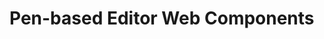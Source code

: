 # Pen-based Editor Web Components

<script>
import Strings from "src/client/strings.js"

async function actOfCreation() {
  const name = lively.query(this, '#ast-node-name').value

  if (name) {
    var FullName = name
    var componentName = FullName.kebabCase()

    async function copyTemplate(dir, component, type) {
      var filename = component + "." + type
      var classname = component.split(/-/).map(ea => Strings.toUpperCaseFirst(ea)).join("")
      var url = dir  + "/" + filename
      if (await lively.files.existFile(url)) {
        lively.notify("Could not create " + url + ", beacuse it already exists!")
      } else {
        var templatejs_src = await lively.files.loadFile(lively4url + "/src/client/pen-editor/components/template." + type)
        templatejs_src = templatejs_src.replace(/\$\$TEMPLATE_CLASS/g, classname);
        templatejs_src = templatejs_src.replace(/\$\$TEMPLATE_ID/g, component);
        await lively.files.saveFile(url, templatejs_src);
      }
    }

    const dir = lively4url + '/src/client/pen-editor/components';
    await copyTemplate(dir, componentName, 'js');
    await copyTemplate(dir, componentName, 'html');

    lively.openBrowser(dir + '/' + componentName + '.js', true);
  }

}

<span>
  <input id="ast-node-name" placeholder="AstNodeBooleanLiteral" value="CompoundNodeLiveScriptFunctionShorthand" style="width: 300px" />
  <button click={actOfCreation}>Create new node</button>
</span>;
</script>
<script>
    import ComponentCreator from "src/client/morphic/component-creator.js"
  var container  = lively.query(this, "lively-container")
  if(!container) throw new Error("Not inside lively container?");
  ComponentCreator.createUI(container)
</script>
  
<script>
  ComponentCreator.listComponentsUI(container)
</script>
  